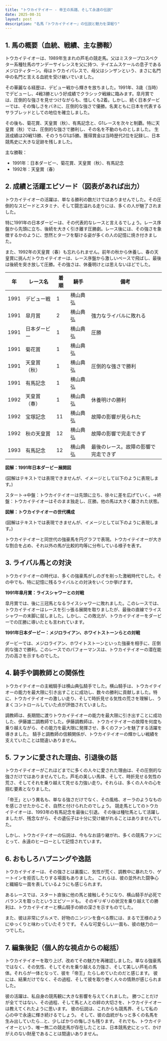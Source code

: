 ```yaml
---
title: "トウカイテイオー - 帝王の系譜、そして永遠の伝説"
date: 2025-08-31
layout: post
description: "名馬『トウカイテイオー』の伝説と魅力を深堀り"
---
```


## 1. 馬の概要（血統、戦績、主な勝鞍）

トウカイテイオーは、1989年生まれの芦毛の競走馬。父はミスタープロスペクター系種牡馬のサンデーサイレンスを父に持つ、テイエムスケールの息子であるメジロティターン。母はトウカイパレスで、母父はシンザンという、まさに名門中の名門と言える血統を受け継いでいました。

その華麗なる経歴は、デビュー戦から輝きを放ちました。1991年、3歳（当時）でデビューし、4戦3勝という好成績でクラシック戦線に臨みます。皐月賞では、圧倒的な強さを見せつけながらも、惜しくも2着。しかし、続く日本ダービーでは、その悔しさをバネに、圧倒的な強さで優勝。名実ともに日本を代表するサラブレッドとしての地位を確立しました。

その後も、菊花賞、天皇賞（秋）、有馬記念と、G1レースを次々と制覇。特に天皇賞（秋）では、圧倒的な強さで勝利し、その名を不動のものとしました。  生涯成績は20戦13勝、そのうちG1は5勝。獲得賞金は当時歴代2位を記録し、日本競馬史に大きな足跡を残しました。

主な勝鞍：

* 1991年：日本ダービー、菊花賞、天皇賞（秋）、有馬記念
* 1992年：天皇賞（春）


## 2. 成績と活躍エピソード（図表があれば出力）

トウカイテイオーの活躍は、単なる勝利の数だけではありませんでした。その圧倒的なスピードとスタミナ、そして闘志溢れる走りには、多くの人が魅了されました。

特に1991年の日本ダービーは、その代表的なレースと言えるでしょう。レース序盤から先頭に立ち、後続を大きく引き離す圧勝劇。レース後には、その強さを象徴するかのように、悠然とターフを駆ける姿が多くの人の記憶に焼き付きました。

また、1992年の天皇賞（春）も忘れられません。前年の秋から休養し、春の天皇賞に挑んだトウカイテイオーは、レース序盤から激しいペースで飛ばし、最後は後続を突き放して圧勝。その強さは、休養明けとは思えないほどでした。

| 年 | レース名          | 着順 | 騎手     | 備考                                   |
|---|-----------------|-----|----------|----------------------------------------|
| 1991 | デビュー戦        | 1   | 横山典弘 |                                        |
| 1991 | 皐月賞           | 2   | 横山典弘 | 強力なライバルに敗れる                    |
| 1991 | 日本ダービー       | 1   | 横山典弘 | 圧勝                                   |
| 1991 | 菊花賞           | 1   | 横山典弘 |                                        |
| 1991 | 天皇賞（秋）       | 1   | 横山典弘 | 圧倒的な強さで勝利                     |
| 1991 | 有馬記念         | 1   | 横山典弘 |                                        |
| 1992 | 天皇賞（春）       | 1   | 横山典弘 | 休養明けの勝利                           |
| 1992 | 宝塚記念         | 11  | 横山典弘 | 故障の影響が見られた                   |
| 1992 | 秋の天皇賞       | 12  | 横山典弘 | 故障の影響で完走できず                   |
| 1993 | 有馬記念         | 12  | 横山典弘 | 最後のレース。故障の影響で完走できず     |


**図解：1991年日本ダービー展開図**

(図解はテキストでは表現できませんが、イメージとして以下のように表現します。)

スタート→中盤：トウカイテイオーは先頭に立ち、徐々に差を広げていく。→終盤：トウカイテイオーはそのまま独走し、圧勝。他の馬は大きく離された状態。


**図解：トウカイテイオーの世代構成**

(図解はテキストでは表現できませんが、イメージとして以下のように表現します。)

トウカイテイオーと同世代の強豪馬を円グラフで表現。トウカイテイオーが大きな割合を占め、それ以外の馬が比較的均等に分布している様子を表す。


## 3. ライバル馬との対決

トウカイテイオーの時代は、多くの強豪馬がしのぎを削った激戦時代でした。その中でも、特に記憶に残るライバルとの対決をいくつか挙げます。

**1991年皐月賞：ライスシャワーとの対戦**

皐月賞では、後に三冠馬となるライスシャワーに敗れました。このレースでは、トウカイテイオーはレースを引っ張る展開を取りましたが、最後の直線でライスシャワーの末脚に屈しました。しかし、この敗北が、トウカイテイオーをダービーでの圧勝に導いたとも言われています。

**1991年日本ダービー：メジロライアン、ホワイトストーンらとの対戦**

ダービーでは、メジロライアン、ホワイトストーンといった強豪を相手に、圧倒的な強さで勝利。このレースでのパフォーマンスは、トウカイテイオーの潜在能力の高さを示すものでした。


## 4. 騎手や調教師との関係性

トウカイテイオーの主戦騎手は横山典弘騎手でした。横山騎手は、トウカイテイオーの能力を最大限に引き出すことに成功し、数々の勝利に貢献しました。特に、トウカイテイオーの激しい走り、そして時折見せる気性の荒さを理解し、うまくコントロールしていた点が評価されていました。

調教師は、長期間に渡りトウカイテイオーの能力を最大限に引き出すことに成功した、伊藤雄二調教師でした。伊藤調教師は、トウカイテイオーの故障を何度も乗り越えながら、その能力を最大限に発揮させ、多くのファンを魅了する活躍を導きました。  騎手と調教師の信頼関係が、トウカイテイオーの輝かしい戦績を支えていたことは間違いありません。


## 5. ファンに愛された理由、引退後の話

トウカイテイオーがこれほどまでに多くの人々に愛された理由は、その圧倒的な強さだけではありませんでした。芦毛の美しい馬体、そして、時折見せる気性の荒さ、そしてそれを乗り越えて見せる力強い走り。それらは、多くの人々の心を掴む要素となりました。

「帝王」という異名も、単なる強さだけでなく、その風格、オーラのようなものを感じさせたからこそ、自然と付けられたのでしょう。  競走馬としてのトウカイテイオーは、1993年の有馬記念を最後に引退。  その後は種牡馬として活躍しましたが、残念ながら、その遺伝子は十分に受け継がれることはありませんでした。

しかし、トウカイテイオーの伝説は、今もなお語り継がれ、多くの競馬ファンにとって、永遠のヒーローとして記憶されています。


## 6. おもしろハプニングや逸話

トウカイテイオーは、その強さとは裏腹に、気性が荒く、調教中に暴れたり、ゲートインを拒否したりする場面もありました。  これらは、彼の並外れた闘争心と繊細な一面を表しているようにも感じられます。

あるレースでは、スタート直後に他の馬と接触しそうになり、横山騎手が必死でバランスを取ったというエピソードも。  そのギリギリの状況を乗り越えての勝利は、トウカイテイオーと横山騎手の絆の深さを示すものでした。

また、彼は非常にグルメで、好物のニンジンを食べる際には、まるで王様のようにゆっくりと味わっていたそうです。  そんな可愛らしい一面も、彼の魅力の一つでした。


## 7. 編集後記（個人的な視点からの総括）

トウカイテイオーを取り上げ、改めてその魅力を再確認しました。単なる強豪馬ではなく、その気性、そしてそれを乗り越える力強さ、そして美しい芦毛の馬体。それらが一体となって、彼を「帝王」たらしめていたのだと感じます。  彼には、結果だけでなく、その過程、そして彼を取り巻く人々の情熱が感じられました。

彼の活躍は、私自身の競馬観に大きな影響を与えてくれました。  勝つことだけが全てではない、その過程、そして馬と人との絆の大切さを、トウカイテイオーは教えてくれたように思います。  彼の伝説は、これからも競馬界、そして私の心の中で永遠に輝き続けるでしょう。  そして、彼の血統がもっと多くの名馬を生み出していたら…と、少しばかりの悔しさも残ります。  それでも、トウカイテイオーという、唯一無二の競走馬が存在したことは、日本競馬史にとって、かけがえのない財産であることは間違いありません。
